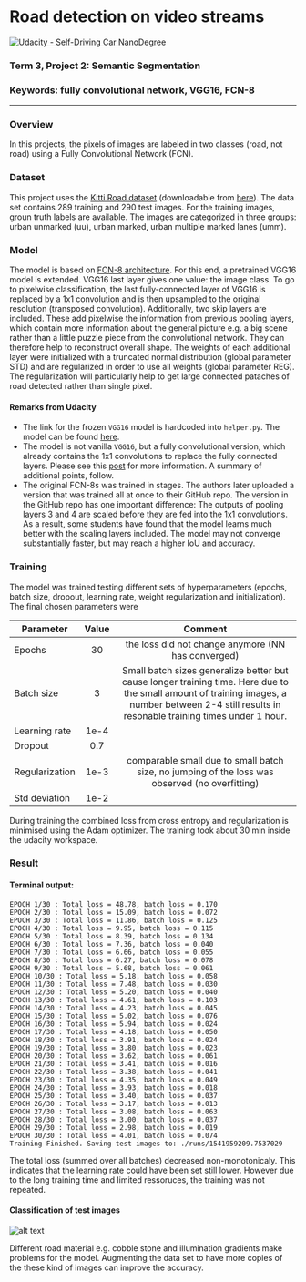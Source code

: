 # Road detection on video streams
[![Udacity - Self-Driving Car NanoDegree](https://s3.amazonaws.com/udacity-sdc/github/shield-carnd.svg)](http://www.udacity.com/drive)

### Term 3, Project 2: Semantic Segmentation
### Keywords: fully convolutional network, VGG16, FCN-8

[//]: # (Image References)
[result]: ./runs/results.gif "Result" 

---

### Overview
In this projects, the pixels of images are labeled in two classes (road, not road) using a Fully Convolutional Network (FCN).

### Dataset
This project uses the [Kitti Road dataset](http://www.cvlibs.net/datasets/kitti/eval_road.php) (downloadable from [here](http://www.cvlibs.net/download.php?file=data_road.zip)).
The data set contains 289 training and 290 test images. For the training images, groun truth labels are available. The images are categorized in three groups: urban unmarked (uu), urban marked, urban multiple marked lanes (umm).

### Model
The model is based on [FCN-8 architecture](https://people.eecs.berkeley.edu/~jonlong/long_shelhamer_fcn.pdf). 
For this end, a pretrained VGG16 model is extended. VGG16 last layer gives one value: the image class. To go to pixelwise classification,
the last fully-connected layer of VGG16 is replaced by a 1x1 convolution and is then upsampled to the original resolution (transposed convolution).
Additionally, two skip layers are included. These add pixelwise the information from previous pooling layers, which contain more information about the general picture e.g. a big scene rather than a little puzzle piece from the convolutional network. They can therefore help to reconstruct overall shape.
The weights of each additional layer were initialized with a truncated normal distribution (global parameter STD) and are regularized in order to use all weights (global parameter REG). The regularization will particularly help to get large connected pataches of road detected rather than single pixel.

#### Remarks from Udacity
- The link for the frozen `VGG16` model is hardcoded into `helper.py`.  The model can be found [here](https://s3-us-west-1.amazonaws.com/udacity-selfdrivingcar/vgg.zip).
- The model is not vanilla `VGG16`, but a fully convolutional version, which already contains the 1x1 convolutions to replace the fully connected layers. Please see this [post](https://s3-us-west-1.amazonaws.com/udacity-selfdrivingcar/forum_archive/Semantic_Segmentation_advice.pdf) for more information.  A summary of additional points, follow. 
- The original FCN-8s was trained in stages. The authors later uploaded a version that was trained all at once to their GitHub repo.  The version in the GitHub repo has one important difference: The outputs of pooling layers 3 and 4 are scaled before they are fed into the 1x1 convolutions.  As a result, some students have found that the model learns much better with the scaling layers included. The model may not converge substantially faster, but may reach a higher IoU and accuracy.

### Training
The model was trained testing different sets of hyperparameters (epochs, batch size, dropout, learning rate, weight regularization and initialization).
The final chosen parameters were

| Parameter     | Value     | Comment  |
| ------------- |:-------------:| :-----:|
| Epochs        | 30            | the loss did not change anymore (NN has converged) |
| Batch size    | 3             | Small batch sizes generalize better but cause longer training time. Here due to the small amount of training images, a number between 2-4 still results in resonable training times under 1 hour.|
| Learning rate | 1e-4          |   |
| Dropout       | 0.7           |  |
| Regularization | 1e-3        | comparable small due to small batch size, no jumping of the loss was observed (no overfitting) |
| Std deviation | 1e-2          | |

During training the combined loss from cross entropy and regularization is minimised using the Adam optimizer. The training took about 30 min inside the udacity workspace.

### Result

#### Terminal output:
```
EPOCH 1/30 : Total loss = 48.78, batch loss = 0.170
EPOCH 2/30 : Total loss = 15.09, batch loss = 0.072
EPOCH 3/30 : Total loss = 11.86, batch loss = 0.125
EPOCH 4/30 : Total loss = 9.95, batch loss = 0.115
EPOCH 5/30 : Total loss = 8.39, batch loss = 0.134
EPOCH 6/30 : Total loss = 7.36, batch loss = 0.040
EPOCH 7/30 : Total loss = 6.66, batch loss = 0.055
EPOCH 8/30 : Total loss = 6.27, batch loss = 0.078
EPOCH 9/30 : Total loss = 5.68, batch loss = 0.061
EPOCH 10/30 : Total loss = 5.18, batch loss = 0.058
EPOCH 11/30 : Total loss = 7.48, batch loss = 0.030
EPOCH 12/30 : Total loss = 5.20, batch loss = 0.040
EPOCH 13/30 : Total loss = 4.61, batch loss = 0.103
EPOCH 14/30 : Total loss = 4.23, batch loss = 0.045
EPOCH 15/30 : Total loss = 5.02, batch loss = 0.076
EPOCH 16/30 : Total loss = 5.94, batch loss = 0.024
EPOCH 17/30 : Total loss = 4.18, batch loss = 0.050
EPOCH 18/30 : Total loss = 3.91, batch loss = 0.024
EPOCH 19/30 : Total loss = 3.80, batch loss = 0.023
EPOCH 20/30 : Total loss = 3.62, batch loss = 0.061
EPOCH 21/30 : Total loss = 3.41, batch loss = 0.016
EPOCH 22/30 : Total loss = 3.38, batch loss = 0.041
EPOCH 23/30 : Total loss = 4.35, batch loss = 0.049
EPOCH 24/30 : Total loss = 3.93, batch loss = 0.018
EPOCH 25/30 : Total loss = 3.40, batch loss = 0.037
EPOCH 26/30 : Total loss = 3.17, batch loss = 0.013
EPOCH 27/30 : Total loss = 3.08, batch loss = 0.063
EPOCH 28/30 : Total loss = 3.00, batch loss = 0.037
EPOCH 29/30 : Total loss = 2.98, batch loss = 0.019
EPOCH 30/30 : Total loss = 4.01, batch loss = 0.074
Training Finished. Saving test images to: ./runs/1541959209.7537029
```

 The total loss (summed over all batches) decreased non-monotonicaly. This indicates that the learning rate could have been set still lower. However due to the long training time and limited ressoruces, the training was not repeated.
 
#### Classification of test images
 
 ![alt text](runs/result.gif)
 

Different road material e.g. cobble stone and illumination gradients make problems for the model. Augmenting the data set to have more copies of the these kind of images can improve the accuracy.
